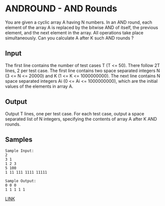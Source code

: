 # ANDROUND - AND Rounds

You are given a cyclic array A having N numbers. In an AND round, each element of the array A is replaced by the bitwise AND of itself, the previous element, and the next element in the array. All operations take place simultaneously. Can you calculate A after K such AND rounds ?

## Input

The first line contains the number of test cases T (T <= 50).
There follow 2T lines, 2 per test case. The first line contains two space separated integers N (3 <= N <= 20000) and K (1 <= K <= 1000000000). The next line contains N space separated integers Ai (0 <= Ai <= 1000000000), which are the initial values of the elements in array A.

## Output

Output T lines, one per test case. For each test case, output a space separated list of N integers, specifying the contents of array A after K AND rounds. 

## Samples

```
Sample Input:
2 
3 1 
1 2 3 
5 100 
1 11 111 1111 11111 
 
Sample Output:
0 0 0 
1 1 1 1 1
```

<a href="https://www.spoj.com/problems/ANDROUND/">LINK</a>
